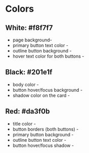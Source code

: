 # Colors

## White: #f8f7f7

- page background-
- primary button text color -
- outline button background - 
- hover text color for both buttons - 

## Black: #201e1f

- body color -
- button hover/focus background -
- shadow color on the card -

## Red: #da3f0b

- title color -
- button borders (both buttons) -
- primary button background - 
- outline button text color -
- button hover/focus shadow -
